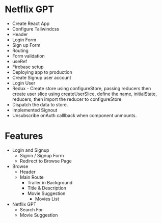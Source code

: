 # Netflix GPT

- Create React App
- Configure Tailwindcss
- Header
- Login Form
- Sign up Form
- Routing
- Form validation
- useRef
- Firebase setup
- Deploying app to production
- Create Signup user account
- Login User
- Redux - Create store using configureStore, passing reducers then create user slice using createUserSlice, define the name, initialState, reducers, then import the reducer to configureStore.
- Dispatch the data to store.
- Implemented Signout
- Unsubscribe onAuth calllback when component unmounts.



# Features
- Login and Signup
    - Signin / Signup Form
    - Redirect to Browse Page
- Browse
    - Header
    - Main Route
        - Trailer in Background
        - Title & Description
        - Movie Suggestion
            - Movies List
- Netflix GPT
    - Search For
    - Movie Suggestion